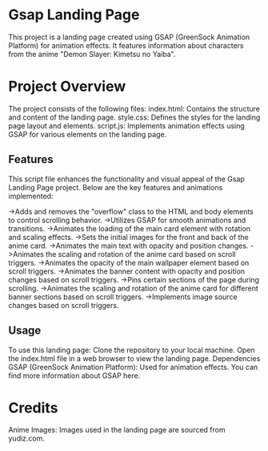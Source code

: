 # Gsap Landing Page
This project is a landing page created using GSAP (GreenSock Animation Platform) for animation effects. It features information about characters from the anime "Demon Slayer: Kimetsu no Yaiba".

# Project Overview
The project consists of the following files:
index.html: Contains the structure and content of the landing page.
style.css: Defines the styles for the landing page layout and elements.
script.js: Implements animation effects using GSAP for various elements on the landing page.

## Features
This script file enhances the functionality and visual appeal of the Gsap Landing Page project. Below are the key features and animations implemented:

->Adds and removes the "overflow" class to the HTML and body elements to control scrolling behavior.
->Utilizes GSAP for smooth animations and transitions.
->Animates the loading of the main card element with rotation and scaling effects.
->Sets the initial images for the front and back of the anime card.
->Animates the main text with opacity and position changes.
->Animates the scaling and rotation of the anime card based on scroll triggers.
->Animates the opacity of the main wallpaper element based on scroll triggers.
->Animates the banner content with opacity and position changes based on scroll triggers.
->Pins certain sections of the page during scrolling.
->Animates the scaling and rotation of the anime card for different banner sections based on scroll triggers.
->Implements image source changes based on scroll triggers.

## Usage
To use this landing page:
Clone the repository to your local machine.
Open the index.html file in a web browser to view the landing page.
Dependencies
GSAP (GreenSock Animation Platform): Used for animation effects. You can find more information about GSAP here.

# Credits
Anime Images: Images used in the landing page are sourced from yudiz.com.
